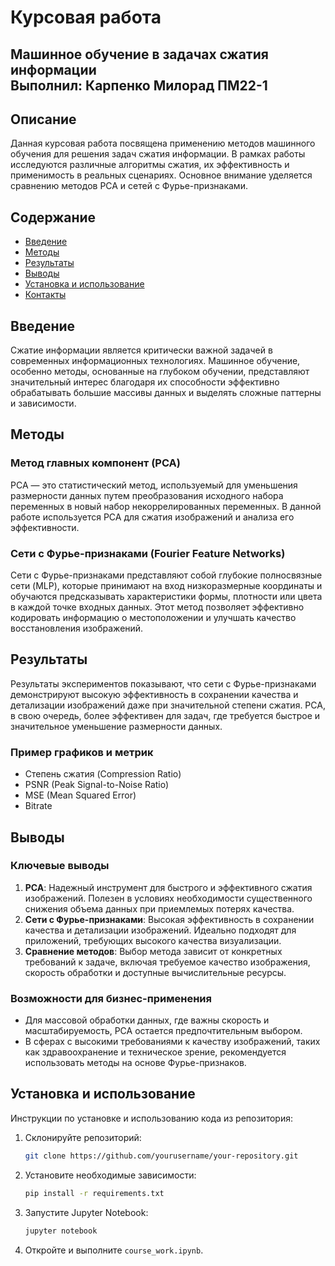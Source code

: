 # Курсовая работа
**Машинное обучение в задачах сжатия информации**\
**Выполнил:** Карпенко Милорад ПМ22-1 
---

## Описание
Данная курсовая работа посвящена применению методов машинного обучения для решения задач сжатия информации. В рамках работы исследуются различные алгоритмы сжатия, их эффективность и применимость в реальных сценариях. Основное внимание уделяется сравнению методов PCA и сетей с Фурье-признаками.

## Содержание
- [Введение](#введение)
- [Методы](#методы)
- [Результаты](#результаты)
- [Выводы](#выводы)
- [Установка и использование](#установка-и-использование)
- [Контакты](#контакты)

## Введение
Сжатие информации является критически важной задачей в современных информационных технологиях. Машинное обучение, особенно методы, основанные на глубоком обучении, представляют значительный интерес благодаря их способности эффективно обрабатывать большие массивы данных и выделять сложные паттерны и зависимости.

## Методы
### Метод главных компонент (PCA)
PCA — это статистический метод, используемый для уменьшения размерности данных путем преобразования исходного набора переменных в новый набор некоррелированных переменных. В данной работе используется PCA для сжатия изображений и анализа его эффективности.

### Сети с Фурье-признаками (Fourier Feature Networks)
Сети с Фурье-признаками представляют собой глубокие полносвязные сети (MLP), которые принимают на вход низкоразмерные координаты и обучаются предсказывать характеристики формы, плотности или цвета в каждой точке входных данных. Этот метод позволяет эффективно кодировать информацию о местоположении и улучшать качество восстановления изображений.

## Результаты
Результаты экспериментов показывают, что сети с Фурье-признаками демонстрируют высокую эффективность в сохранении качества и детализации изображений даже при значительной степени сжатия. PCA, в свою очередь, более эффективен для задач, где требуется быстрое и значительное уменьшение размерности данных.

### Пример графиков и метрик
- Степень сжатия (Compression Ratio)
- PSNR (Peak Signal-to-Noise Ratio)
- MSE (Mean Squared Error)
- Bitrate

## Выводы
### Ключевые выводы
1. **PCA**: Надежный инструмент для быстрого и эффективного сжатия изображений. Полезен в условиях необходимости существенного снижения объема данных при приемлемых потерях качества.
2. **Сети с Фурье-признаками**: Высокая эффективность в сохранении качества и детализации изображений. Идеально подходят для приложений, требующих высокого качества визуализации.
3. **Сравнение методов**: Выбор метода зависит от конкретных требований к задаче, включая требуемое качество изображения, скорость обработки и доступные вычислительные ресурсы.

### Возможности для бизнес-применения
- Для массовой обработки данных, где важны скорость и масштабируемость, PCA остается предпочтительным выбором.
- В сферах с высокими требованиями к качеству изображений, таких как здравоохранение и техническое зрение, рекомендуется использовать методы на основе Фурье-признаков.

## Установка и использование
Инструкции по установке и использованию кода из репозитория:
1. Склонируйте репозиторий:
    ```bash
    git clone https://github.com/yourusername/your-repository.git
    ```
2. Установите необходимые зависимости:
    ```bash
    pip install -r requirements.txt
    ```
3. Запустите Jupyter Notebook:
    ```bash
    jupyter notebook
    ```
4. Откройте и выполните `course_work.ipynb`.
